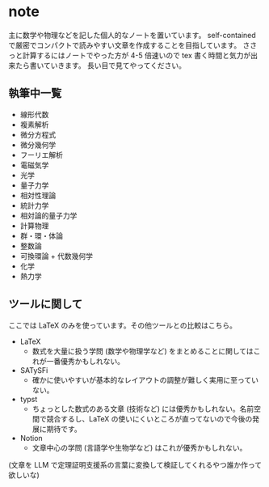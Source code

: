 # note
主に数学や物理などを記した個人的なノートを置いています。
self-contained で厳密でコンパクトで読みやすい文章を作成することを目指しています。
ささっと計算するにはノートでやった方が 4-5 倍速いので tex 書く時間と気力が出来たら書いていきます。
長い目で見てやってください。

## 執筆中一覧
- 線形代数
- 複素解析
- 微分方程式
- 微分幾何学
- フーリエ解析
- 電磁気学
- 光学
- 量子力学
- 相対性理論
- 統計力学
- 相対論的量子力学
- 計算物理
- 群・環・体論
- 整数論
- 可換環論 + 代数幾何学
- 化学
- 熱力学

## ツールに関して
ここでは LaTeX のみを使っています。その他ツールとの比較はこちら。

- LaTeX
  - 数式を大量に扱う学問 (数学や物理学など) をまとめることに関してはこれが一番優秀かもしれない。
- SATySFi
  - 確かに使いやすいが基本的なレイアウトの調整が難しく実用に至っていない。
- typst
  - ちょっとした数式のある文章 (技術など) には優秀かもしれない。名前空間で競合するし、LaTeX の使いにくいところが直ってないので今後の発展に期待です。
- Notion
  - 文章中心の学問 (言語学や生物学など) はこれが優秀かもしれない。

(文章を LLM で定理証明支援系の言葉に変換して検証してくれるやつ誰か作って欲しいな)
